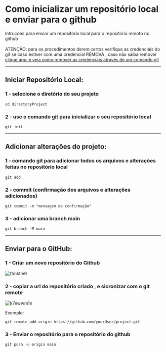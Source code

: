 # Como inicializar um repositório local e enviar para o github
Intruções para enviar um repositório local para o repositório remoto no github <br><br>
ATENÇÃO: para os procedimentos derem certos verifique as credenciais do git se caso estiver com uma credencial REMOVA , caso não saiba remover <a href="https://horadecodar.com.br/como-remover-as-credenciais-do-git/"> clique aqui e veja como remover as credenciais através de um comando git </a>

---
## Iniciar Repositório Local:

### 1 - selecione o diretório do seu projeto
~~~
cd directoryProject
~~~
### 2 - use o comando git para inicializar o seu repositório local
~~~
git init
~~~

---
## Adicionar alterações do projeto:

### 1 - comando git para adicionar todos os arquivos e alterações feitas no repositório local
~~~
git add .
~~~

### 2 - commit (confirmação dos arquivos e alterações adicionados)
~~~
git commit -m "mensagem de confirmação"
~~~

### 3 - adicionar uma branch main
~~~
git branch -M main
~~~

---
## Enviar para o GitHub:

### 1 - Criar um novo repositório do Github
![ftmktle9](https://github.com/gladsonsimoes/Git/assets/99969693/9859005d-ac04-4d07-9ccf-2a1146f84e68)

### 2 - copiar a url do repositório criado , e sicronizar com o git remote

![k7ewwm1n](https://github.com/gladsonsimoes/Git/assets/99969693/b69766c4-5946-4a95-826c-5c7a9c876e77)

Exemple:
~~~
git remote add origin https://github.com/yourUser/project.git
~~~

### 3 - Enviar o repositório para o repositório do github
~~~
git push -u origin main
~~~
